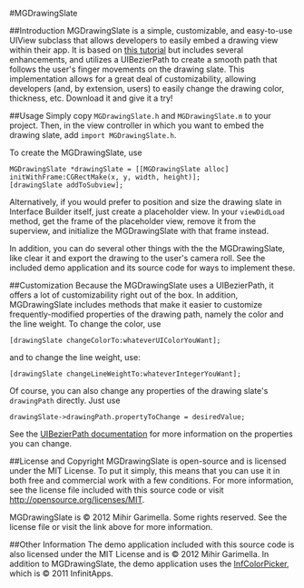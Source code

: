 #MGDrawingSlate

##Introduction
MGDrawingSlate is a simple, customizable, and easy-to-use UIView subclass that allows developers to easily embed a drawing view within their app. It is based on [this tutorial](http://soulwithmobiletechnology.blogspot.com/2011/05/uibezierpath-tutorial-for-iphone-sdk-40.html) but includes several enhancements, and utilizes a UIBezierPath to create a smooth path that follows the user's finger movements on the drawing slate. This implementation allows for a great deal of customizability, allowing developers (and, by extension, users) to easily change the drawing color, thickness, etc. Download it and give it a try!

##Usage
Simply copy ```MGDrawingSlate.h``` and ```MGDrawingSlate.m``` to your project. Then, in the view controller in which you want to embed the drawing slate, add ```import MGDrawingSlate.h```.

To create the MGDrawingSlate, use

    MGDrawingSlate *drawingSlate = [[MGDrawingSlate alloc] initWithFrame:CGRectMake(x, y, width, height)];
    [drawingSlate addToSubview];

Alternatively, if you would prefer to position and size the drawing slate in Interface Builder itself, just create a placeholder view. In your ```viewDidLoad``` method, get the frame of the placeholder view, remove it from the superview, and initialize the MGDrawingSlate with that frame instead.

In addition, you can do several other things with the the MGDrawingSlate, like clear it and export the drawing to the user's camera roll. See the included demo application and its source code for ways to implement these. 

##Customization
Because the MGDrawingSlate uses a UIBezierPath, it offers a lot of customizability right out of the box. In addition, MGDrawingSlate includes methods that make it easier to customize frequently-modified properties of the drawing path, namely the color and the line weight. To change the color, use

    [drawingSlate changeColorTo:whateverUIColorYouWant];

and to change the line weight, use:

    [drawingSlate changeLineWeightTo:whateverIntegerYouWant];

Of course, you can also change any properties of the drawing slate's ```drawingPath``` directly. Just use

    drawingSlate->drawingPath.propertyToChange = desiredValue;

See the [UIBezierPath documentation](http://developer.apple.com/library/ios/#documentation/uikit/reference/UIBezierPath_class/Reference/Reference.html) for more information on the properties you can change.

##License and Copyright
MGDrawingSlate is open-source and is licensed under the MIT License. To put it simply, this means that you can use it in both free and commercial work with a few conditions. For more information, see the license file included with this source code or visit http://opensource.org/licenses/MIT.

MGDrawingSlate is © 2012 Mihir Garimella. Some rights reserved. See the license file or visit the link above for more information.

##Other Information
The demo application included with this source code is also licensed under the MIT License and is © 2012 Mihir Garimella. In addition to MGDrawingSlate, the demo application uses the [InfColorPicker](https://github.com/InfinitApps/InfColorPicker), which is © 2011 InfinitApps.
